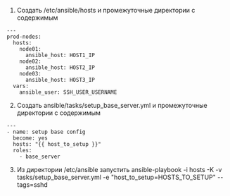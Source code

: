 1) Создать /etc/ansible/hosts и промежуточные директории c содержимым
```
---
prod-nodes:
  hosts:
    node01:
      ansible_host: HOST1_IP
    node02:
      ansible_host: HOST2_IP
    node03:
      ansible_host: HOST3_IP
  vars:
    ansible_user: SSH_USER_USERNAME
```
2) Создать ansible/tasks/setup_base_server.yml и промежуточные директории c содержимым
```
---
- name: setup base config
  become: yes
  hosts: "{{ host_to_setup }}"
  roles:
    - base_server
```
3) Из директории /etc/ansible запустить
ansible-playbook -i hosts -K -v tasks/setup_base_server.yml -e "host_to_setup=HOSTS_TO_SETUP" --tags=sshd
